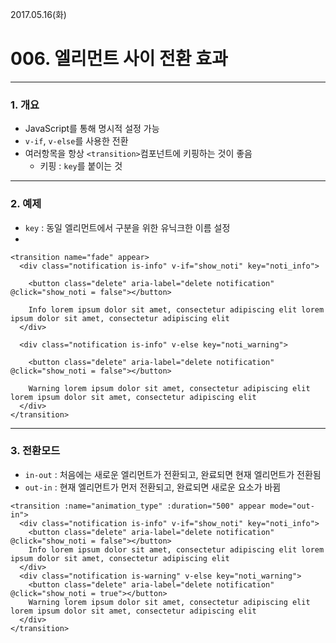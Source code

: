 2017.05.16(화)
# 006. 엘리먼트 사이 전환 효과
---

### 1. 개요
- JavaScript를 통해 명시적 설정 가능
- `v-if`, `v-else`를 사용한 전환
- 여러항목을 항상 `<transition>`컴포넌트에 키핑하는 것이 좋음
  - 키핑 : `key`를 붙이는 것

---

### 2. 예제
- `key` : 동일 엘리먼트에서 구분을 위한 유닉크한 이름 설정
-
```
<transition name="fade" appear>
  <div class="notification is-info" v-if="show_noti" key="noti_info">

    <button class="delete" aria-label="delete notification" @click="show_noti = false"></button>

    Info lorem ipsum dolor sit amet, consectetur adipiscing elit lorem ipsum dolor sit amet, consectetur adipiscing elit
  </div>

  <div class="notification is-info" v-else key="noti_warning">

    <button class="delete" aria-label="delete notification" @click="show_noti = false"></button>

    Warning lorem ipsum dolor sit amet, consectetur adipiscing elit lorem ipsum dolor sit amet, consectetur adipiscing elit
  </div>
</transition>
```

---

### 3. 전환모드
- `in-out` : 처음에는 새로운 엘리먼트가 전환되고, 완료되면 현재 엘리먼트가 전환됨
- `out-in` : 현재 엘리먼트가 먼저 전환되고, 완료되면 새로운 요소가 바뀜
```
<transition :name="animation_type" :duration="500" appear mode="out-in">
  <div class="notification is-info" v-if="show_noti" key="noti_info">
    <button class="delete" aria-label="delete notification" @click="show_noti = false"></button>
    Info lorem ipsum dolor sit amet, consectetur adipiscing elit lorem ipsum dolor sit amet, consectetur adipiscing elit
  </div>
  <div class="notification is-warning" v-else key="noti_warning">
    <button class="delete" aria-label="delete notification" @click="show_noti = true"></button>
    Warning lorem ipsum dolor sit amet, consectetur adipiscing elit lorem ipsum dolor sit amet, consectetur adipiscing elit
  </div>
</transition>
```
